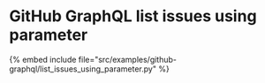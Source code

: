 # GitHub GraphQL list issues using parameter

{% embed include file="src/examples/github-graphql/list_issues_using_parameter.py" %}


